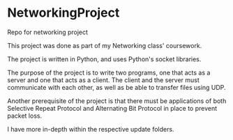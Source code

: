 # NetworkingProject
Repo for networking project

This project was done as part of my Networking class' coursework.

The project is written in Python, and uses Python's socket libraries.

The purpose of the project is to write two programs, one that acts as a server and one that acts as a client. The client and the server must communicate with each other, as well as be able to transfer files using UDP.

Another prerequisite of the project is that there must be applications of both Selective Repeat Protocol and Alternating Bit Protocol in place to prevent packet loss.

I have more in-depth within the respective update folders.
